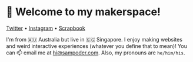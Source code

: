 <h1 align="left">👋 Welcome to my makerspace!</h3>

<p align="left">
  <a href="https://twitter.com/sam_poder">Twitter</a> •
  <a href="https://instagram.com/sam_poder">Instagram</a> •
  <a href="https://scrapbook.hackclub.com/sampoder">Scrapbook</a>
</p>
  
 I'm from 🇦🇺 Australia but live in 🇸🇬 Singapore. I enjoy making websites and weird interactive experiences (whatever you define that to mean)! You can 📫 email me at [hi@sampoder.com](mailto:hi@sampoder.com). Also, my pronouns are `he/him/his`.

